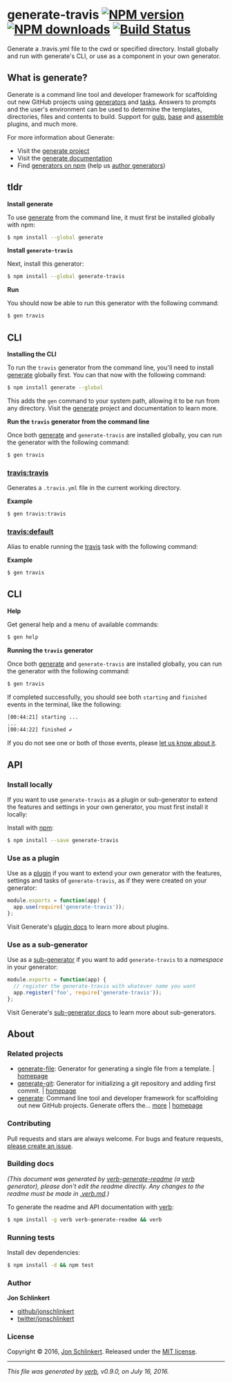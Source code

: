 # generate-travis [![NPM version](https://img.shields.io/npm/v/generate-travis.svg?style=flat)](https://www.npmjs.com/package/generate-travis) [![NPM downloads](https://img.shields.io/npm/dm/generate-travis.svg?style=flat)](https://npmjs.org/package/generate-travis) [![Build Status](https://img.shields.io/travis/generate/generate-travis.svg?style=flat)](https://travis-ci.org/generate/generate-travis)

Generate a .travis.yml file to the cwd or specified directory. Install globally and run with generate's CLI, or use as a component in your own generator.

## What is generate?

Generate is a command line tool and developer framework for scaffolding out new GitHub projects using [generators](https://github.com/generate/generate/blob/master/docs/generators.md) and [tasks](https://github.com/generate/generate/blob/master/docs/tasks.md). Answers to prompts and the user's environment can be used to determine the templates, directories, files and contents to build. Support for [gulp](http://gulpjs.com), [base](https://github.com/node-base/base) and [assemble](https://github.com/assemble/assemble) plugins, and much more.

For more information about Generate:

* Visit the [generate project](https://github.com/generate/generate)
* Visit the [generate documentation](https://github.com/generate/generate/blob/master/docs/)
* Find [generators on npm](https://www.npmjs.com/browse/keyword/generate-generator) (help us [author generators](https://github.com/generate/generate/blob/master/docs/micro-generators.md))

## tldr

**Install generate**

To use [generate](https://github.com/generate/generate) from the command line, it must first be installed globally with npm:

```sh
$ npm install --global generate
```

**Install `generate-travis`**

Next, install this generator:

```sh
$ npm install --global generate-travis
```

**Run**

You should now be able to run this generator with the following command:

```sh
$ gen travis
```

## CLI

**Installing the CLI**

To run the `travis` generator from the command line, you'll need to install [generate](https://github.com/generate/generate) globally first. You can that now with the following command:

```sh
$ npm install generate --global 
```

This adds the `gen` command to your system path, allowing it to be run from any directory. Visit the [generate](https://github.com/generate/generate) project and documentation to learn more.

**Run the `travis` generator from the command line**

Once both [generate](https://github.com/generate/generate) and `generate-travis` are installed globally, you can run the generator with the following command:

```sh
$ gen travis
```

### [travis:travis](generator.js#L20)

Generates a `.travis.yml` file in the current working directory.

**Example**

```sh
$ gen travis:travis
```

### [travis:default](generator.js#L38)

Alias to enable running the [travis](#travis) task with the following command:

**Example**

```sh
$ gen travis
```

## CLI

**Help**

Get general help and a menu of available commands:

```sh
$ gen help
```

**Running the `travis` generator**

Once both [generate](https://github.com/generate/generate) and `generate-travis` are installed globally, you can run the generator with the following command:

```sh
$ gen travis
```

If completed successfully, you should see both `starting` and `finished` events in the terminal, like the following:

```sh
[00:44:21] starting ...
...
[00:44:22] finished ✔
```

If you do not see one or both of those events, please [let us know about it](../../issues).

## API

### Install locally

If you want to use `generate-travis` as a plugin or sub-generator to extend the features and settings in your own generator, you must first install it locally:

Install with [npm](https://www.npmjs.com/):

```sh
$ npm install --save generate-travis
```

### Use as a plugin

Use as a [plugin](https://github.com/generate/generate/blob/master/docs/plugins.md) if you want to extend your own generator with the features, settings and tasks of `generate-travis`, as if they were created on your generator:

```js
module.exports = function(app) {
  app.use(require('generate-travis'));
};
```

Visit Generate's [plugin docs](https://github.com/generate/generate/blob/master/docs/plugins.md) to learn more about plugins.

### Use as a sub-generator

Use as a [sub-generator](https://github.com/generate/generate/blob/master/docs/generators.md) if you want to add `generate-travis` to a  _namespace_ in your generator:

```js
module.exports = function(app) {
  // register the generate-travis with whatever name you want
  app.register('foo', require('generate-travis'));
};
```

Visit Generate's [sub-generator docs](https://github.com/generate/generate/blob/master/docs/sub-generators.md) to learn more about sub-generators.

## About

### Related projects

* [generate-file](https://www.npmjs.com/package/generate-file): Generator for generating a single file from a template. | [homepage](https://github.com/generate/generate-file "Generator for generating a single file from a template.")
* [generate-git](https://www.npmjs.com/package/generate-git): Generator for initializing a git repository and adding first commit. | [homepage](https://github.com/generate/generate-git "Generator for initializing a git repository and adding first commit.")
* [generate](https://www.npmjs.com/package/generate): Command line tool and developer framework for scaffolding out new GitHub projects. Generate offers the… [more](https://github.com/generate/generate) | [homepage](https://github.com/generate/generate "Command line tool and developer framework for scaffolding out new GitHub projects. Generate offers the robustness and configurability of Yeoman, the expressiveness and simplicity of Slush, and more powerful flow control and composability than either.")

### Contributing

Pull requests and stars are always welcome. For bugs and feature requests, [please create an issue](../../issues/new).

### Building docs

_(This document was generated by [verb-generate-readme](https://github.com/verbose/verb-generate-readme) (a [verb](https://github.com/verbose/verb) generator), please don't edit the readme directly. Any changes to the readme must be made in [.verb.md](.verb.md).)_

To generate the readme and API documentation with [verb](https://github.com/verbose/verb):

```sh
$ npm install -g verb verb-generate-readme && verb
```

### Running tests

Install dev dependencies:

```sh
$ npm install -d && npm test
```

### Author

**Jon Schlinkert**

* [github/jonschlinkert](https://github.com/jonschlinkert)
* [twitter/jonschlinkert](http://twitter.com/jonschlinkert)

### License

Copyright © 2016, [Jon Schlinkert](https://github.com/jonschlinkert).
Released under the [MIT license](https://github.com/generate/generate-travis/blob/master/LICENSE).

***

_This file was generated by [verb](https://github.com/verbose/verb), v0.9.0, on July 16, 2016._